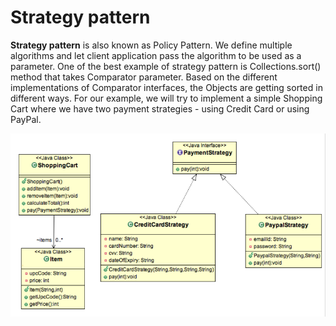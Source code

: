 # Strategy pattern
**Strategy pattern** is also known as Policy Pattern. We define multiple algorithms and let client application pass the algorithm to be used as a parameter. One of the best example of strategy pattern is Collections.sort() method that takes Comparator parameter. Based on the different implementations of Comparator interfaces, the Objects are getting sorted in different ways. For our example, we will try to implement a simple Shopping Cart where we have two payment strategies - using Credit Card or using PayPal.

<img src="./diagram.png" alt="diagram image" style="display:block; margin:auto;">